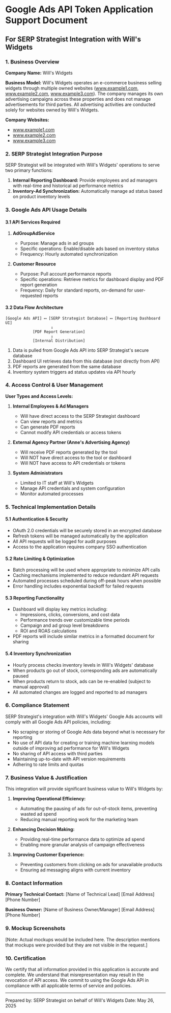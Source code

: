 # Google Ads API Token Application Support Document
## For SERP Strategist Integration with Will's Widgets

### 1. Business Overview

**Company Name:** Will's Widgets

**Business Model:** Will's Widgets operates an e-commerce business selling widgets through multiple owned websites (www.example1.com, www.example2.com, www.example3.com). The company manages its own advertising campaigns across these properties and does not manage advertisements for third parties. All advertising activities are conducted solely for websites owned by Will's Widgets.

**Company Websites:**
- www.example1.com
- www.example2.com
- www.example3.com

### 2. SERP Strategist Integration Purpose

SERP Strategist will be integrated with Will's Widgets' operations to serve two primary functions:

1. **Internal Reporting Dashboard:** Provide employees and ad managers with real-time and historical ad performance metrics
2. **Inventory-Ad Synchronization:** Automatically manage ad status based on product inventory levels

### 3. Google Ads API Usage Details

#### 3.1 API Services Required

1. **AdGroupAdService**
   - Purpose: Manage ads in ad groups
   - Specific operations: Enable/disable ads based on inventory status
   - Frequency: Hourly automated synchronization

2. **Customer Resource**
   - Purpose: Pull account performance reports
   - Specific operations: Retrieve metrics for dashboard display and PDF report generation
   - Frequency: Daily for standard reports, on-demand for user-requested reports

#### 3.2 Data Flow Architecture

```
[Google Ads API] ⟷ [SERP Strategist Database] ⟷ [Reporting Dashboard UI]
                    ↓
            [PDF Report Generation]
                    ↓
            [Internal Distribution]
```

1. Data is pulled from Google Ads API into SERP Strategist's secure database
2. Dashboard UI retrieves data from this database (not directly from API)
3. PDF reports are generated from the same database
4. Inventory system triggers ad status updates via API hourly

### 4. Access Control & User Management

**User Types and Access Levels:**

1. **Internal Employees & Ad Managers**
   - Will have direct access to the SERP Strategist dashboard
   - Can view reports and metrics
   - Can generate PDF reports
   - Cannot modify API credentials or access tokens

2. **External Agency Partner (Anne's Advertising Agency)**
   - Will receive PDF reports generated by the tool
   - Will NOT have direct access to the tool or dashboard
   - Will NOT have access to API credentials or tokens

3. **System Administrators**
   - Limited to IT staff at Will's Widgets
   - Manage API credentials and system configuration
   - Monitor automated processes

### 5. Technical Implementation Details

#### 5.1 Authentication & Security

- OAuth 2.0 credentials will be securely stored in an encrypted database
- Refresh tokens will be managed automatically by the application
- All API requests will be logged for audit purposes
- Access to the application requires company SSO authentication

#### 5.2 Rate Limiting & Optimization

- Batch processing will be used where appropriate to minimize API calls
- Caching mechanisms implemented to reduce redundant API requests
- Automated processes scheduled during off-peak hours when possible
- Error handling includes exponential backoff for failed requests

#### 5.3 Reporting Functionality

- Dashboard will display key metrics including:
  - Impressions, clicks, conversions, and cost data
  - Performance trends over customizable time periods
  - Campaign and ad group level breakdowns
  - ROI and ROAS calculations
- PDF reports will include similar metrics in a formatted document for sharing

#### 5.4 Inventory Synchronization

- Hourly process checks inventory levels in Will's Widgets' database
- When products go out of stock, corresponding ads are automatically paused
- When products return to stock, ads can be re-enabled (subject to manual approval)
- All automated changes are logged and reported to ad managers

### 6. Compliance Statement

SERP Strategist's integration with Will's Widgets' Google Ads accounts will comply with all Google Ads API policies, including:

- No scraping or storing of Google Ads data beyond what is necessary for reporting
- No use of API data for creating or training machine learning models outside of improving ad performance for Will's Widgets
- No sharing of API access with third parties
- Maintaining up-to-date with API version requirements
- Adhering to rate limits and quotas

### 7. Business Value & Justification

This integration will provide significant business value to Will's Widgets by:

1. **Improving Operational Efficiency:**
   - Automating the pausing of ads for out-of-stock items, preventing wasted ad spend
   - Reducing manual reporting work for the marketing team

2. **Enhancing Decision Making:**
   - Providing real-time performance data to optimize ad spend
   - Enabling more granular analysis of campaign effectiveness

3. **Improving Customer Experience:**
   - Preventing customers from clicking on ads for unavailable products
   - Ensuring ad messaging aligns with current inventory

### 8. Contact Information

**Primary Technical Contact:**
[Name of Technical Lead]
[Email Address]
[Phone Number]

**Business Owner:**
[Name of Business Owner/Manager]
[Email Address]
[Phone Number]

### 9. Mockup Screenshots

[Note: Actual mockups would be included here. The description mentions that mockups were provided but they are not visible in the request.]

### 10. Certification

We certify that all information provided in this application is accurate and complete. We understand that misrepresentation may result in the revocation of API access. We commit to using the Google Ads API in compliance with all applicable terms of service and policies.

---

Prepared by: SERP Strategist on behalf of Will's Widgets
Date: May 26, 2025
